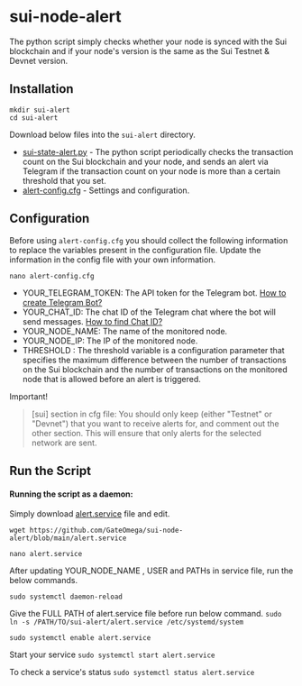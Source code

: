 # sui-node-alert
The python script simply checks whether your node is synced with the Sui blockchain and if your node's version is the same as the Sui Testnet &amp; Devnet version. 

## Installation
```
mkdir sui-alert
cd sui-alert
```
Download below files into the `sui-alert` directory.
* [sui-state-alert.py](https://raw.githubusercontent.com/GateOmega/sui-node-alert/main/sui-state-alert.py) - The python script periodically checks the transaction count on the Sui blockchain and your node, and sends an alert via Telegram if the transaction count on your node is more than a certain threshold that you set.
* [alert-config.cfg](https://raw.githubusercontent.com/GateOmega/sui-node-alert/main/alert-config.cfg) - Settings and configuration.


## Configuration
Before using `alert-config.cfg` you should collect the following information to replace the variables present in the configuration file. Update the information in the config file with your own information. 
```
nano alert-config.cfg
```

* YOUR_TELEGRAM_TOKEN: The API token for the Telegram bot. [How to create Telegram Bot?](https://github.com/GateOmega/sui-node-alert/blob/main/telegram.md)
* YOUR_CHAT_ID: The chat ID of the Telegram chat where the bot will send messages. [How to find Chat ID?](https://github.com/GateOmega/sui-node-alert/blob/main/telegram.md)
* YOUR_NODE_NAME: The name of the monitored node.
* YOUR_NODE_IP: The IP of the monitored node. 
* THRESHOLD : The threshold variable is a configuration parameter that specifies the maximum difference between the number of transactions on the Sui blockchain and the number of transactions on the monitored node that is allowed before an alert is triggered.


Important! 
> [sui] section in cfg file: You should only keep (either "Testnet" or "Devnet") that you want to receive alerts for, and comment out the other section. This will ensure that only alerts for the selected network are sent.

## Run the Script

#### Running the script as a daemon:

Simply download [alert.service](https://raw.githubusercontent.com/GateOmega/sui-node-alert/main/alert.service) file and edit.
```
wget https://github.com/GateOmega/sui-node-alert/blob/main/alert.service

nano alert.service
```

After updating YOUR_NODE_NAME , USER and PATHs in service file, run the below commands.


`sudo systemctl daemon-reload`

Give the FULL PATH of alert.service file before run below command.
`sudo ln -s /PATH/TO/sui-alert/alert.service /etc/systemd/system`

`sudo systemctl enable alert.service`

Start your service
`sudo systemctl start alert.service`

To check a service's status
`sudo systemctl status alert.service`




